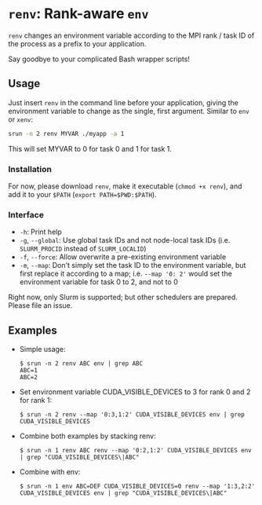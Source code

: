 # `renv`: Rank-aware `env`

`renv` changes an environment variable according to the MPI rank / task ID of the process as a prefix to your application.

Say goodbye to your complicated Bash wrapper scripts!

## Usage

Just insert `renv` in the command line before your application, giving the environment variable to change as the single, first argument. Similar to `env` or `xenv`:

```bash
srun -n 2 renv MYVAR ./myapp -a 1
```

This will set MYVAR to 0 for task 0 and 1 for task 1.

### Installation

For now, please download `renv`, make it executable (`chmod +x renv`), and add it to your `$PATH` (`export PATH=$PWD:$PATH`).

### Interface

* `-h`: Print help
* `-g`, `--global`: Use global task IDs and not node-local task IDs (i.e. `SLURM_PROCID` instead of `SLURM_LOCALID`)
* `-f`, `--force`: Allow overwrite a pre-existing environment variable
* `-m`, `--map`: Don't simply set the task ID to the environment variable, but first replace it according to a map; i.e. `--map '0: 2'` would set the environment variable for task 0 to 2, and not to 0

Right now, only Slurm is supported; but other schedulers are prepared. Please file an issue.

## Examples

* Simple usage:
    
    ```shell
    $ srun -n 2 renv ABC env | grep ABC
    ABC=1
    ABC=2
    ```
* Set environment variable CUDA_VISIBLE_DEVICES to 3 for rank 0 and 2 for rank 1:

    ```shell
    $ srun -n 2 renv --map '0:3,1:2' CUDA_VISIBLE_DEVICES env | grep CUDA_VISIBLE_DEVICES
    ```
* Combine both examples by stacking renv:

    ```shell
    $ srun -n 1 renv ABC renv --map '0:2,1:2' CUDA_VISIBLE_DEVICES env | grep "CUDA_VISIBLE_DEVICES\|ABC"
    ```
* Combine with env:

    ```shell
    $ srun -n 1 env ABC=DEF CUDA_VISIBLE_DEVICES=0 renv --map '1:3,2:2' CUDA_VISIBLE_DEVICES env | grep "CUDA_VISIBLE_DEVICES\|ABC"
    ```
